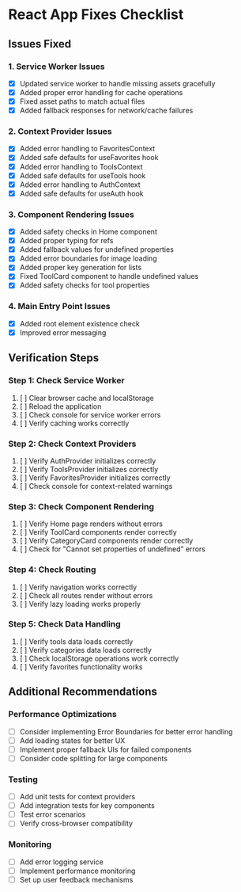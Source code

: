 # React App Fixes Checklist

## Issues Fixed

### 1. Service Worker Issues
- [x] Updated service worker to handle missing assets gracefully
- [x] Added proper error handling for cache operations
- [x] Fixed asset paths to match actual files
- [x] Added fallback responses for network/cache failures

### 2. Context Provider Issues
- [x] Added error handling to FavoritesContext
- [x] Added safe defaults for useFavorites hook
- [x] Added error handling to ToolsContext
- [x] Added safe defaults for useTools hook
- [x] Added error handling to AuthContext
- [x] Added safe defaults for useAuth hook

### 3. Component Rendering Issues
- [x] Added safety checks in Home component
- [x] Added proper typing for refs
- [x] Added fallback values for undefined properties
- [x] Added error boundaries for image loading
- [x] Added proper key generation for lists
- [x] Fixed ToolCard component to handle undefined values
- [x] Added safety checks for tool properties

### 4. Main Entry Point Issues
- [x] Added root element existence check
- [x] Improved error messaging

## Verification Steps

### Step 1: Check Service Worker
1. [ ] Clear browser cache and localStorage
2. [ ] Reload the application
3. [ ] Check console for service worker errors
4. [ ] Verify caching works correctly

### Step 2: Check Context Providers
1. [ ] Verify AuthProvider initializes correctly
2. [ ] Verify ToolsProvider initializes correctly
3. [ ] Verify FavoritesProvider initializes correctly
4. [ ] Check console for context-related warnings

### Step 3: Check Component Rendering
1. [ ] Verify Home page renders without errors
2. [ ] Verify ToolCard components render correctly
3. [ ] Verify CategoryCard components render correctly
4. [ ] Check for "Cannot set properties of undefined" errors

### Step 4: Check Routing
1. [ ] Verify navigation works correctly
2. [ ] Check all routes render without errors
3. [ ] Verify lazy loading works properly

### Step 5: Check Data Handling
1. [ ] Verify tools data loads correctly
2. [ ] Verify categories data loads correctly
3. [ ] Check localStorage operations work correctly
4. [ ] Verify favorites functionality works

## Additional Recommendations

### Performance Optimizations
- [ ] Consider implementing Error Boundaries for better error handling
- [ ] Add loading states for better UX
- [ ] Implement proper fallback UIs for failed components
- [ ] Consider code splitting for large components

### Testing
- [ ] Add unit tests for context providers
- [ ] Add integration tests for key components
- [ ] Test error scenarios
- [ ] Verify cross-browser compatibility

### Monitoring
- [ ] Add error logging service
- [ ] Implement performance monitoring
- [ ] Set up user feedback mechanisms